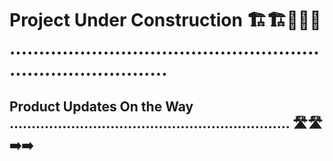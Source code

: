 # Project Under Construction 🏗️🏗️🚧🚧🚧 ................................................................................

## Product Updates On the Way ................................................................ 🛣️🛣️➡️➡️






